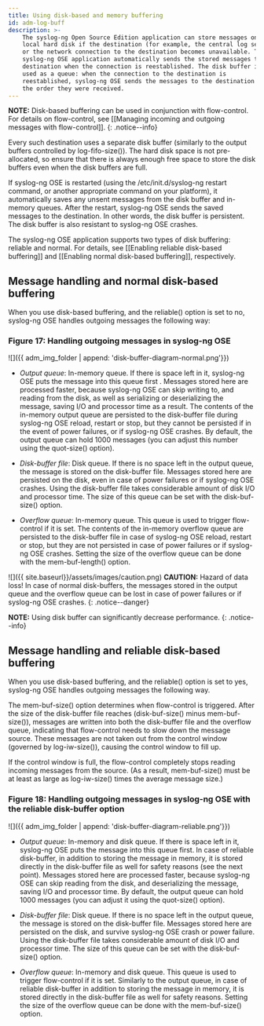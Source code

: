 ```yaml
---
title: Using disk-based and memory buffering
id: adm-log-buff
description: >-
    The syslog-ng Open Source Edition application can store messages on the
    local hard disk if the destination (for example, the central log server)
    or the network connection to the destination becomes unavailable. The
    syslog-ng OSE application automatically sends the stored messages to the
    destination when the connection is reestablished. The disk buffer is
    used as a queue: when the connection to the destination is
    reestablished, syslog-ng OSE sends the messages to the destination in
    the order they were received.
---
```


**NOTE:** Disk-based buffering can be used in conjunction with flow-control.
For details on flow-control, see
[[Managing incoming and outgoing messages with flow-control]].
{: .notice--info}

Every such destination uses a separate disk buffer (similarly to the
output buffers controlled by log-fifo-size()). The hard disk space is
not pre-allocated, so ensure that there is always enough free space to
store the disk buffers even when the disk buffers are full.

If syslog-ng OSE is restarted (using the /etc/init.d/syslog-ng restart
command, or another appropriate command on your platform), it
automatically saves any unsent messages from the disk buffer and
in-memory queues. After the restart, syslog-ng OSE sends the saved
messages to the destination. In other words, the disk buffer is
persistent. The disk buffer is also resistant to syslog-ng OSE crashes.

The syslog-ng OSE application supports two types of disk buffering:
reliable and normal. For details, see
[[Enabling reliable disk-based buffering]]
and [[Enabling normal disk-based buffering]],
respectively.

## Message handling and normal disk-based buffering

When you use disk-based buffering, and the reliable() option is set to
no, syslog-ng OSE handles outgoing messages the following way:

### Figure 17: Handling outgoing messages in syslog-ng OSE

![]({{ adm_img_folder | append: 'disk-buffer-diagram-normal.png'}})

- *Output queue*: In-memory queue. If there is space left in it,
    syslog-ng OSE puts the message into this queue first . Messages
    stored here are processed faster, because syslog-ng OSE can skip
    writing to, and reading from the disk, as well as serializing or
    deserializing the message, saving I/O and processor time as a
    result. The contents of the in-memory output queue are persisted to
    the disk-buffer file during syslog-ng OSE reload, restart or stop,
    but they cannot be persisted if in the event of power failures, or
    if syslog-ng OSE crashes. By default, the output queue can hold 1000
    messages (you can adjust this number using the quot-size() option).

- *Disk-buffer file*: Disk queue. If there is no space left in the
    output queue, the message is stored on the disk-buffer file.
    Messages stored here are persisted on the disk, even in case of
    power failures or if syslog-ng OSE crashes. Using the disk-buffer
    file takes considerable amount of disk I/O and processor time. The
    size of this queue can be set with the disk-buf-size() option.

- *Overflow queue*: In-memory queue. This queue is used to trigger
    flow-control if it is set. The contents of the in-memory overflow
    queue are persisted to the disk-buffer file in case of syslog-ng OSE
    reload, restart or stop, but they are not persisted in case of power
    failures or if syslog-ng OSE crashes. Setting the size of the
    overflow queue can be done with the mem-buf-length() option.

![]({{ site.baseurl}}/assets/images/caution.png) **CAUTION:**
Hazard of data loss! In case of normal disk-buffers, the messages stored
in the output queue and the overflow queue can be lost in case of power
failures or if syslog-ng OSE crashes.
{: .notice--danger}

**NOTE:** Using disk buffer can significantly decrease performance.
{: .notice--info}

## Message handling and reliable disk-based buffering

When you use disk-based buffering, and the reliable() option is set to
yes, syslog-ng OSE handles outgoing messages the following way.

The mem-buf-size() option determines when flow-control is triggered.
After the size of the disk-buffer file reaches (disk-buf-size() minus
mem-buf-size()), messages are written into both the disk-buffer file and
the overflow queue, indicating that flow-control needs to slow down the
message source. These messages are not taken out from the control window
(governed by log-iw-size()), causing the control window to fill up.

If the control window is full, the flow-control completely stops reading
incoming messages from the source. (As a result, mem-buf-size() must be
at least as large as log-iw-size() times the average message size.)

### Figure 18: Handling outgoing messages in syslog-ng OSE with the reliable disk-buffer option

![]({{ adm_img_folder | append: 'disk-buffer-diagram-reliable.png'}})

- *Output queue*: In-memory and disk queue. If there is space left in
    it, syslog-ng OSE puts the message into this queue first. In case of
    reliable disk-buffer, in addition to storing the message in memory,
    it is stored directly in the disk-buffer file as well for safety
    reasons (see the next point). Messages stored here are processed
    faster, because syslog-ng OSE can skip reading from the disk, and
    deserializing the message, saving I/O and processor time. By
    default, the output queue can hold 1000 messages (you can adjust it
    using the quot-size() option).

- *Disk-buffer file*: Disk queue. If there is no space left in the
    output queue, the message is stored on the disk-buffer file.
    Messages stored here are persisted on the disk, and survive
    syslog-ng OSE crash or power failure. Using the disk-buffer file
    takes considerable amount of disk I/O and processor time. The size
    of this queue can be set with the disk-buf-size() option.

- *Overflow queue*: In-memory and disk queue. This queue is used to
    trigger flow-control if it is set. Similarly to the output queue, in
    case of reliable disk-buffer in addition to storing the message in
    memory, it is stored directly in the disk-buffer file as well for
    safety reasons. Setting the size of the overflow queue can be done
    with the mem-buf-size() option.
